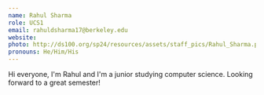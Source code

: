 ```yaml
---
name: Rahul Sharma
role: UCS1
email: rahuldsharma17@berkeley.edu
website: 
photo: http://ds100.org/sp24/resources/assets/staff_pics/Rahul_Sharma.png
pronouns: He/Him/His
---
```

Hi everyone, I'm Rahul and I'm a junior studying computer science. Looking forward to a great semester!
